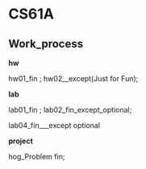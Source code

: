 # CS61A

## Work_process

**hw**

hw01_fin ; hw02__except(Just for Fun);

**lab**

lab01_fin ; lab02_fin_except_optional;

lab04_fin___except optional

**project**

hog_Problem fin;
